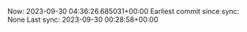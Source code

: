 Now: 2023-09-30 04:36:26.685031+00:00 Earliest commit since sync: None Last sync: 2023-09-30 00:28:58+00:00
